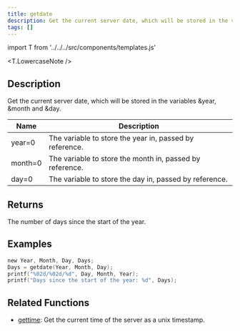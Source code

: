 ```yaml
---
title: getdate
description: Get the current server date, which will be stored in the variables &year, &month and &day.
tags: []
---
```


import T from '../../../src/components/templates.js'

<T.LowercaseNote />

## Description

Get the current server date, which will be stored in the variables &year, &month and &day.

| Name    | Description                                              |
| ------- | -------------------------------------------------------- |
| year=0  | The variable to store the year in, passed by reference.  |
| month=0 | The variable to store the month in, passed by reference. |
| day=0   | The variable to store the day in, passed by reference.   |

## Returns

The number of days since the start of the year.

## Examples

```c
new Year, Month, Day, Days;
Days = getdate(Year, Month, Day);
printf("%02d/%02d/%d", Day, Month, Year);
printf("Days since the start of the year: %d", Days);
```

## Related Functions

- [gettime](gettime): Get the current time of the server as a unix timestamp.
